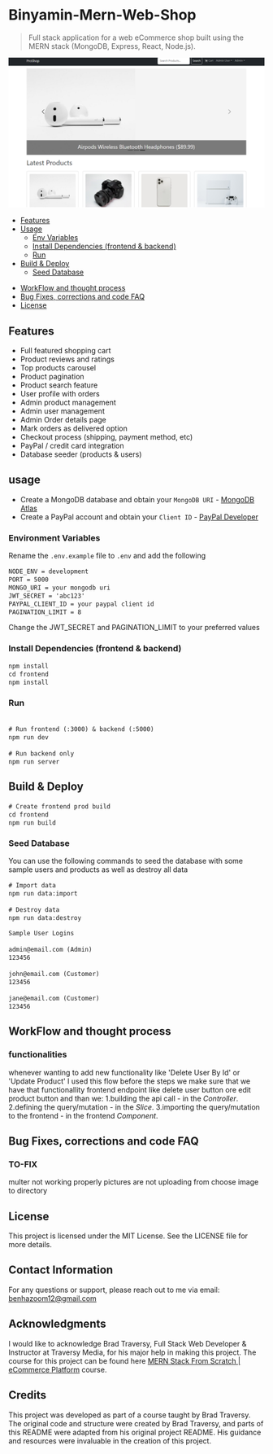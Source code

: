 # Binyamin-Mern-Web-Shop

> Full stack application for a web eCommerce shop built using the MERN stack (MongoDB, Express, React, Node.js).

<img src="./frontend/public/images/screens.png" alt="Project Screenshot">

<!-- toc -->

- [Features](#features)
- [Usage](#usage)
  - [Env Variables](#Environment-Variables)
  - [Install Dependencies (frontend & backend)](#install-dependencies-frontend--backend)
  - [Run](#run)
- [Build & Deploy](#build--deploy)
  - [Seed Database](#seed-database)

* [WorkFlow and thought process](#WorkFlow-and-thought-process)
* [Bug Fixes, corrections and code FAQ](#bug-fixes-corrections-and-code-faq)
* [License](#license)

<!-- tocstop -->

## Features

- Full featured shopping cart
- Product reviews and ratings
- Top products carousel
- Product pagination
- Product search feature
- User profile with orders
- Admin product management
- Admin user management
- Admin Order details page
- Mark orders as delivered option
- Checkout process (shipping, payment method, etc)
- PayPal / credit card integration
- Database seeder (products & users)

## usage

- Create a MongoDB database and obtain your `MongoDB URI` - [MongoDB Atlas](https://www.mongodb.com/cloud/atlas/register)
- Create a PayPal account and obtain your `Client ID` - [PayPal Developer](https://developer.paypal.com/)

### Environment Variables

Rename the `.env.example` file to `.env` and add the following

```
NODE_ENV = development
PORT = 5000
MONGO_URI = your mongodb uri
JWT_SECRET = 'abc123'
PAYPAL_CLIENT_ID = your paypal client id
PAGINATION_LIMIT = 8
```

Change the JWT_SECRET and PAGINATION_LIMIT to your preferred values

### Install Dependencies (frontend & backend)

```
npm install
cd frontend
npm install
```

### Run

```

# Run frontend (:3000) & backend (:5000)
npm run dev

# Run backend only
npm run server
```

## Build & Deploy

```
# Create frontend prod build
cd frontend
npm run build
```

### Seed Database

You can use the following commands to seed the database with some sample users and products as well as destroy all data

```
# Import data
npm run data:import

# Destroy data
npm run data:destroy
```

```
Sample User Logins

admin@email.com (Admin)
123456

john@email.com (Customer)
123456

jane@email.com (Customer)
123456
```

## WorkFlow and thought process

### functionalities

whenever wanting to add new functionality like 'Delete User By Id' or 'Update Product' I used this flow
before the steps we make sure that we have that functionallity frontend endpoint like delete user button ore edit product button
and than we:
1.building the api call - in the _Controller_.
2.defining the query/mutation - in the _Slice_.
3.importing the query/mutation to the frontend - in the frontend _Component_.

## Bug Fixes, corrections and code FAQ

### TO-FIX

multer not working properly pictures are not uploading from choose image to directory

## License

This project is licensed under the MIT License. See the LICENSE file for more details.

## Contact Information

For any questions or support, please reach out to me via email: benhazoom12@gmail.com

## Acknowledgments

I would like to acknowledge Brad Traversy, Full Stack Web Developer & Instructor at Traversy Media, for his major help in making this project.
The course for this project can be found here [MERN Stack From Scratch | eCommerce Platform](https://www.traversymedia.com/mern-stack-from-scratch) course.

## Credits

This project was developed as part of a course taught by Brad Traversy. The original code and structure were created by Brad Traversy, and parts of this README were adapted from his original project README. His guidance and resources were invaluable in the creation of this project.
